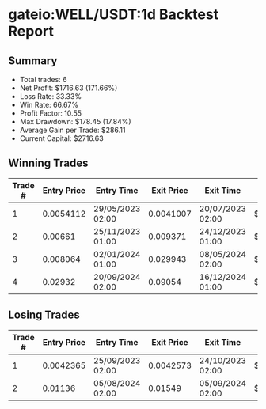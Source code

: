# gateio:WELL/USDT:1d Backtest Report

## Summary

- Total trades: 6
- Net Profit: $1716.63 (171.66%)
- Loss Rate: 33.33%
- Win Rate: 66.67%
- Profit Factor: 10.55
- Max Drawdown: $178.45 (17.84%)
- Average Gain per Trade: $286.11
- Current Capital: $2716.63

## Winning Trades

| Trade # | Entry Price | Entry Time | Exit Price | Exit Time | Gain |
|---------|-------------|------------|------------|-----------|------|
| 1 | 0.0054112 | 29/05/2023 02:00 | 0.0041007 | 20/07/2023 02:00 | $60.55 |
| 2 | 0.00661 | 25/11/2023 01:00 | 0.009371 | 24/12/2023 01:00 | $110.61 |
| 3 | 0.008064 | 02/01/2024 01:00 | 0.029943 | 08/05/2024 02:00 | $793.50 |
| 4 | 0.02932 | 20/09/2024 02:00 | 0.09054 | 16/12/2024 01:00 | $931.72 |


## Losing Trades

| Trade # | Entry Price | Entry Time | Exit Price | Exit Time | Loss |
|---------|-------------|------------|------------|-----------|------|
| 1 | 0.0042365 | 25/09/2023 02:00 | 0.0042573 | 24/10/2023 02:00 | $1.30 |
| 2 | 0.01136 | 05/08/2024 02:00 | 0.01549 | 05/09/2024 02:00 | $178.45 |
